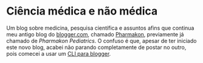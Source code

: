 # Ciência médica e não médica

Um blog sobre medicina, pesquisa científica e assuntos afins que continua meu antigo blog do [blogger.com](http://www.blogger.com), chamado [Pharmakon](http://www.pharmak.blogspot.com), previamente já chamado de _Pharmakon Pediatrics_. O confuso é que, apesar de ter iniciado este novo blog, acabei não parando completamente de postar no outro, pois comecei a usar um [CLI para blogger](https://github.com/fhcflx/blogger-CLI/).
